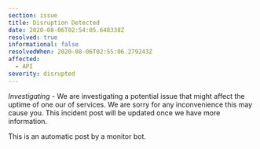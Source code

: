 ```yaml
---
section: issue
title: Disruption Detected
date: 2020-08-06T02:54:05.648338Z
resolved: true
informational: false
resolvedWhen: 2020-08-06T02:55:06.279243Z
affected:
  - API
severity: disrupted
---
```

*Investigating* - We are investigating a potential issue that might affect the uptime of one our of services. We are sorry for any inconvenience this may cause you. This incident post will be updated once we have more information.

This is an automatic post by a monitor bot.
        